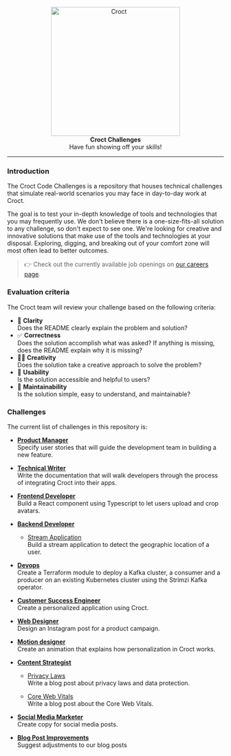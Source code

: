 <p align="center">
    <a href="https://croct.com">
      <img src="https://user-images.githubusercontent.com/943036/132792539-0f5d9e22-2cee-4921-8307-2949911798a4.png" alt="Croct" height="300" />
    </a>
    <br />
    <strong>Croct Challenges</strong>
    <br />
    Have fun showing off your skills!
</p>

---

### Introduction

The Croct Code Challenges is a repository that houses technical challenges that simulate real-world scenarios you may face in day-to-day work at Croct.

The goal is to test your in-depth knowledge of tools and technologies that you may frequently use. We don't believe there is a one-size-fits-all solution to any challenge, so don't expect to see one. We're looking for creative and innovative solutions that make use of the tools and technologies at your disposal. Exploring, digging, and breaking out of your comfort zone will most often lead to better outcomes.

> 👉 Check out the currently available job openings on [our careers page](https://croct.com/careers/).

### Evaluation criteria

The Croct team will review your challenge based on the following criteria:

- 🧐 **Clarity**  
Does the README clearly explain the problem and solution?
- ✅ **Correctness**  
Does the solution accomplish what was asked? If anything is missing, does the README explain why it is missing?
- 🧑‍🎨 **Creativity**  
Does the solution take a creative approach to solve the problem?
- 🦾 **Usability**  
Is the solution accessible and helpful to users?
- 🧙 **Maintainability**  
Is the solution simple, easy to understand, and maintainable?


### Challenges

The current list of challenges in this repository is:

- [**Product Manager**](/product-manager)  
Specify user stories that will guide the development team in building a new feature.

- [**Technical Writer**](/technical-writer)  
Write the documentation that will walk developers through the process of integrating Croct into their apps.

- [**Frontend Developer**](/frontend-developer)  
Build a React component using Typescript to let users upload and crop avatars.

- [**Backend Developer**](/backend-developer)
  - [Stream Application](/backend-developer/stream-application)  
    Build a stream application to detect the geographic location of a user.

- [**Devops**](/devops)  
Create a Terraform module to deploy a Kafka cluster, a consumer and a producer on an existing Kubernetes cluster using the Strimzi Kafka operator.

- [**Customer Success Engineer**](/customer-success-engineer)  
Create a personalized application using Croct.

- [**Web Designer**](/web-designer)  
Design an Instagram post for a product campaign.

- [**Motion designer**](/motion-designer)  
Create an animation that explains how personalization in Croct works.

- [**Content Strategist**](/content-strategist)
  - [Privacy Laws](/content-strategist/privacy-laws)  
    Write a blog post about privacy laws and data protection.

  - [Core Web Vitals](/content-strategist/core-web-vitals)  
    Write a blog post about the Core Web Vitals.

- [**Social Media Marketer**](/social-media-marketer)  
Create copy for social media posts.

- [**Blog Post Improvements**](/content-editor)  
  Suggest adjustments to our blog posts
